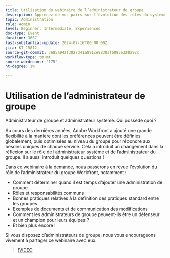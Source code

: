 ```yaml
---
title: Utilisation du webinaire de l’administrateur de groupe
description: Apprenez de vos pairs sur l’évolution des rôles du système Workfront et des administrateurs de groupe. Découvrez les rôles, les bonnes pratiques, la documentation et la défense des droits dans notre webinaire à la demande.
topic: Administration
role: Admin
level: Beginner, Intermediate, Experienced
doc-type: Event
duration: 3667
last-substantial-update: 2024-07-16T00:00:00Z
jira: KT-15812
source-git-commit: 3685a942f3027d41a891ce8830afb085e328a97c
workflow-type: tm+mt
source-wordcount: '175'
ht-degree: 1%

---
```



# Utilisation de l’administrateur de groupe

Administrateur de groupe et administrateur système. Qui possède quoi ?

Au cours des dernières années, Adobe Workfront a ajouté une grande flexibilité à la manière dont les préférences peuvent être définies globalement, puis optimisées au niveau du groupe pour répondre aux besoins uniques de chaque service. Cela a introduit un changement dans la réflexion sur le rôle de l’administrateur système et de l’administrateur du groupe. Il a aussi introduit quelques questions !

Dans ce webinaire à la demande, nous passerons en revue l’évolution du rôle de l’administrateur du groupe Workfront, notamment :

* Comment déterminer quand il est temps d’ajouter une administration de groupe
* Rôles et responsabilités communs
* Bonnes pratiques relatives à la définition des pratiques standard entre les groupes
* Exemples de documents et de communication des modifications
* Comment les administrateurs de groupe peuvent-ils être un défenseur et un champion pour leurs équipes ?
* Et bien plus encore !

Si vous disposez d’administrateurs de groupe, nous vous encourageons vivement à partager ce webinaire avec eux.

>[!VIDEO](https://video.tv.adobe.com/v/3431006/?learn=on)
